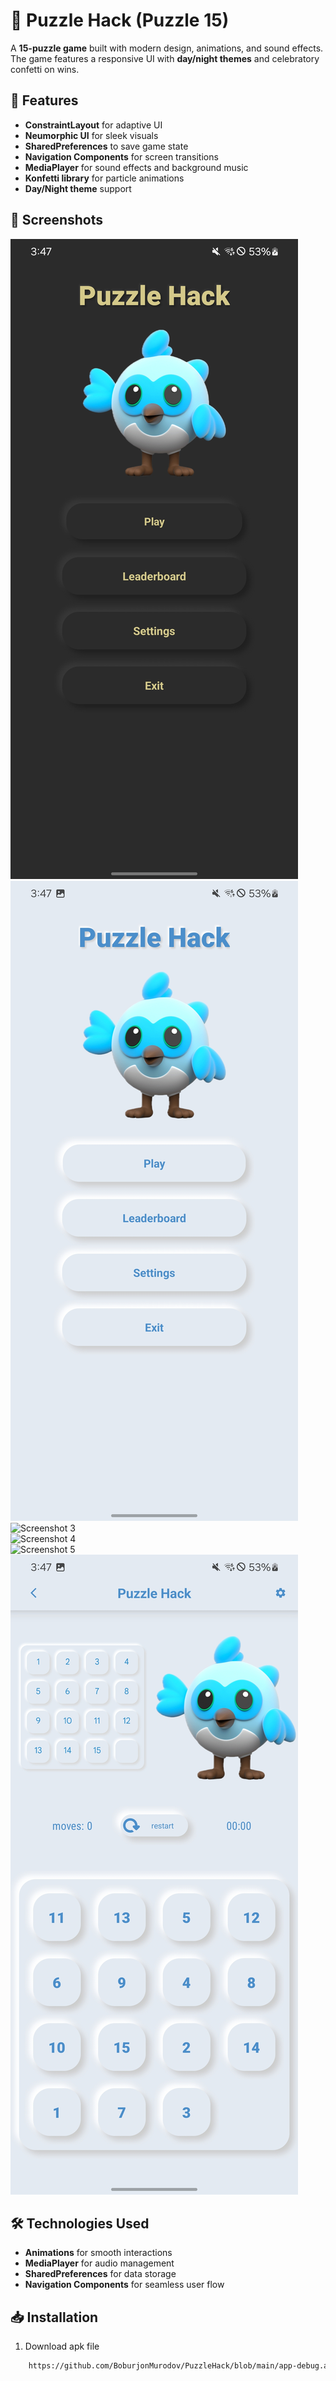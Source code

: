 # 🧩 Puzzle Hack (Puzzle 15)

A **15-puzzle game** built with modern design, animations, and sound effects. The game features a responsive UI with **day/night themes** and celebratory confetti on wins.

## 🚀 Features
- **ConstraintLayout** for adaptive UI  
- **Neumorphic UI** for sleek visuals  
- **SharedPreferences** to save game state  
- **Navigation Components** for screen transitions  
- **MediaPlayer** for sound effects and background music  
- **Konfetti library** for particle animations  
- **Day/Night theme** support  

## 📸 Screenshots
![Screenshot 1](./Screenshot_20241025_154713_PuzzleHack.jpg)  
![Screenshot 2](./Screenshot_20241025_154718_PuzzleHack.jpg)  
![Screenshot 3](./Screenshot_20241025_154720_PuzzleHack.jpg)  
![Screenshot 4](./Screenshot_20241025_154721_PuzzleHack.jpg)  
![Screenshot 5](./Screenshot_20241025_154722_PuzzleHack.jpg)  
![Screenshot 6](./Screenshot_20241025_154723_PuzzleHack.jpg)  

## 🛠️ Technologies Used 
- **Animations** for smooth interactions  
- **MediaPlayer** for audio management  
- **SharedPreferences** for data storage  
- **Navigation Components** for seamless user flow  

## 📥 Installation

1. Download apk file
 ```bash
     https://github.com/BoburjonMurodov/PuzzleHack/blob/main/app-debug.apk
